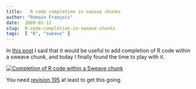 ```yaml
---
title:   R code completion in sweave chunks
author: "Romain François"
date:  2009-01-12
slug:  R-code-completion-in-sweave-chunks
tags:  [ "R", "sweave" ]
---
```

<div class="post-content">
<p>In <a href="/index.php?post/2008/12/31/Edit-Sweave-files-with-the-workbench">this post</a> I said that it would be useful to add completion of R code within a sweave chunk, and today I finally found the time to play with it.</p>


<p><a href="/public/posts/post4/completion-of-R-code-in-sweave-chunk.png"><img src="/public/posts/post4/completion-of-R-code-in-sweave-chunk_m.jpg" alt="Completion of R code within a Sweave chunk" style="display:block; margin:0 auto;" title="Completion of R code within a Sweave chunk, janv. 2009"></a></p>


<p>You need <a href="http://r-forge.r-project.org/scm/?group_id=287">revision 195</a> at least to get this going.</p>
</div>
